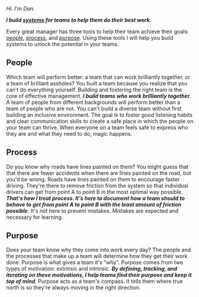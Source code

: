 _Hi. I'm Dan._

**_I build [systems][1] for teams to help them do their best work._**

Every great manager has three tools to help their team achieve their goals: [people][2], [process][2], and [purpose][2]. Using these tools I will help you build systems to unlock the potential in your teams.

## People 
Which team will perform better: a team that can work brilliantly together, or a team of brilliant assholes? You built a team because you realize that you can't do everything yourself. Building and fostering the right team is the core of effective management. **_I build teams who work brilliantly together_**. A team of people from different backgrounds will perform better than a team of people who are not. You can't build a diverse team without first building an inclusive environment. The goal is to foster good listening habits and clear communication skills to create a safe place in which the people on your team can thrive. When everyone on a team feels safe to express who they are and what they need to do, magic happens.

## Process
Do you know why roads have lines painted on them? You might guess that that there are fewer accidents when there are lines painted on the road, but you'd be wrong. Roads have lines painted on them to encourage faster driving. They're there to remove friction from the system so that individual drivers can get from point A to point B in the most optimal way possible. **_That's how I treat process. It's here to document how a team should to behave to get from point A to point B with the least amount of friction possible_**. It's not here to prevent mistakes. Mistakes are expected and necessary for learning.

## Purpose
Does your team know why they come into work every day? The people and the processes that make up a team will determine how they get their work done. Purpose is what gives a team it's "why". Purpose comes from two types of motivation: extrinsic and intrinsic. **_By defining, tracking, and iterating on these motivations, I help teams find their purpose and keep it top of mind_**. Purpose acts as a team's compass. It tells them where true north is so they're always moving in the right direction.

[1]: https://www.amazon.com/gp/product/1603580557/ref=as_li_tl?ie=UTF8&camp=1789&creative=9325&creativeASIN=1603580557&linkCode=as2&tag=techwraith-20&linkId=308b02a7b2eeb400cb215416315eac2e
[2]: https://www.amazon.com/gp/product/0735219567/ref=as_li_tl?ie=UTF8&camp=1789&creative=9325&creativeASIN=0735219567&linkCode=as2&tag=techwraith-20&linkId=3c59feb36391f213e52b3e91c7f4602c
